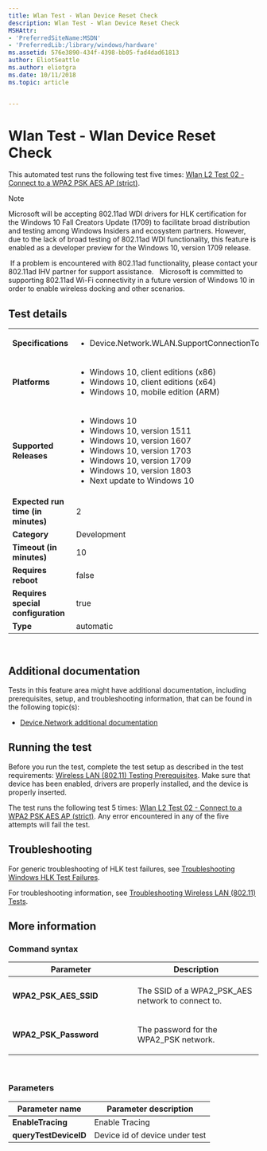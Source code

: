 ```yaml
---
title: Wlan Test - Wlan Device Reset Check
description: Wlan Test - Wlan Device Reset Check
MSHAttr:
- 'PreferredSiteName:MSDN'
- 'PreferredLib:/library/windows/hardware'
ms.assetid: 576e3890-434f-4398-bb05-fad4dad61813
author: EliotSeattle
ms.author: eliotgra
ms.date: 10/11/2018
ms.topic: article


---
```


# <span id="p_hlk_test.ab3df3e5-1f37-46e4-9da9-a9663c803fb5"></span>Wlan Test - Wlan Device Reset Check

This automated test runs the following test five times: [Wlan L2 Test 02 - Connect to a WPA2 PSK AES AP (strict)](24f9bc8e-591d-4fa0-8dfd-735369428379.md).

>[!NOTE]
>Microsoft will be accepting 802.11ad WDI drivers for HLK certification for the Windows 10 Fall Creators Update (1709) to facilitate broad distribution and testing among Windows Insiders and ecosystem partners. However, due to the lack of broad testing of 802.11ad WDI functionality, this feature is enabled as a developer preview for the Windows 10, version 1709 release.
>
> If a problem is encountered with 802.11ad functionality, please contact your 802.11ad IHV partner for support assistance.   Microsoft is committed to supporting 802.11ad Wi-Fi connectivity in a future version of Windows 10 in order to enable wireless docking and other scenarios. 

## Test details
|||
|---|---|
| **Specifications**  | <ul><li>Device.Network.WLAN.SupportConnectionToAP.ConnectionToAP</li></ul> |  
| **Platforms**   | <ul><li>Windows 10, client editions (x86)</li><li>Windows 10, client editions (x64)</li><li>Windows 10, mobile edition (ARM)</li></ul> |
| **Supported Releases** | <ul><li>Windows 10</li><li>Windows 10, version 1511</li><li>Windows 10, version 1607</li><li>Windows 10, version 1703</li><li>Windows 10, version 1709</li><li>Windows 10, version 1803</li><li>Next update to Windows 10</li></ul> |
|**Expected run time (in minutes)**| 2 |
|**Category**| Development |
|**Timeout (in minutes)**| 10 |
|**Requires reboot**| false |
|**Requires special configuration**| true |
|**Type**| automatic |

 

## <span id="Additional_documentation"></span><span id="additional_documentation"></span><span id="ADDITIONAL_DOCUMENTATION"></span>Additional documentation


Tests in this feature area might have additional documentation, including prerequisites, setup, and troubleshooting information, that can be found in the following topic(s):

-   [Device.Network additional documentation](device-network-additional-documentation.md)

## <span id="Running_the_test"></span><span id="running_the_test"></span><span id="RUNNING_THE_TEST"></span>Running the test


Before you run the test, complete the test setup as described in the test requirements: [Wireless LAN (802.11) Testing Prerequisites](wireless-lan--80211--testing-prerequisites.md). Make sure that device has been enabled, drivers are properly installed, and the device is properly inserted.

The test runs the following test 5 times: [Wlan L2 Test 02 - Connect to a WPA2 PSK AES AP (strict)](24f9bc8e-591d-4fa0-8dfd-735369428379.md). Any error encountered in any of the five attempts will fail the test.

## <span id="Troubleshooting"></span><span id="troubleshooting"></span><span id="TROUBLESHOOTING"></span>Troubleshooting


For generic troubleshooting of HLK test failures, see [Troubleshooting Windows HLK Test Failures](..\user\troubleshooting-windows-hlk-test-failures.md).

For troubleshooting information, see [Troubleshooting Wireless LAN (802.11) Tests](troubleshooting-wireless-lan--80211--tests.md).

## <span id="More_information"></span><span id="more_information"></span><span id="MORE_INFORMATION"></span>More information


### <span id="Command_syntax"></span><span id="command_syntax"></span><span id="COMMAND_SYNTAX"></span>Command syntax

<table>
<colgroup>
<col width="50%" />
<col width="50%" />
</colgroup>
<thead>
<tr class="header">
<th>Parameter</th>
<th>Description</th>
</tr>
</thead>
<tbody>
<tr class="odd">
<td><p><strong>WPA2_PSK_AES_SSID</strong></p></td>
<td><p>The SSID of a WPA2_PSK_AES network to connect to.</p></td>
</tr>
<tr class="even">
<td><p><strong>WPA2_PSK_Password</strong></p></td>
<td><p>The password for the WPA2_PSK network.</p></td>
</tr>
</tbody>
</table>

 

### <span id="Parameters"></span><span id="parameters"></span><span id="PARAMETERS"></span>Parameters

| Parameter name        | Parameter description          |
|-----------------------|--------------------------------|
| **EnableTracing**     | Enable Tracing                 |
| **queryTestDeviceID** | Device id of device under test |

 

 

 






